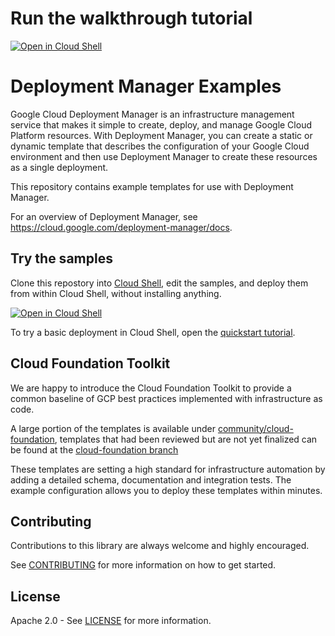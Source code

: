 # Run the walkthrough tutorial

[![Open in Cloud Shell](http://gstatic.com/cloudssh/images/open-btn.svg)](https://console.cloud.google.com/cloudshell/editor?cloudshell_git_repo=https%3A%2F%2Fgithub.com%2Fanitagarg%2Fdeploymentmanager-samples&cloudshell_tutorial=walkthroughtutorial.md)

# Deployment Manager Examples

Google Cloud Deployment Manager is an infrastructure management service that makes it simple to create, deploy, and manage Google Cloud Platform resources. With Deployment Manager, you can create a static or dynamic template that describes the configuration of your Google Cloud environment and then use Deployment Manager to create these resources as a single deployment.

This repository contains example templates for use with Deployment Manager.

For an overview of Deployment Manager, see https://cloud.google.com/deployment-manager/docs.

## Try the samples

Clone this repostory into [Cloud Shell](https://cloud.google.com/shell/), edit the samples, and deploy them from within Cloud Shell, without installing anything.

[![Open in Cloud Shell](http://gstatic.com/cloudssh/images/open-btn.svg)](https://console.cloud.google.com/cloudshell/open?git_repo=https%3A%2F%2Fgithub.com%2FGoogleCloudPlatform%2Fdeploymentmanager-samples&page=editor)

To try a basic deployment in Cloud Shell, open the [quickstart tutorial](https://console.cloud.google.com/cloudshell/open?git_repo=https%3A%2F%2Fgithub.com%2FGoogleCloudPlatform%2Fdeploymentmanager-samples&page=editor&tutorial=quickstart.md).

## Cloud Foundation Toolkit

We are happy to introduce the Cloud Foundation Toolkit to provide a common baseline of GCP best practices implemented with infrastructure as code.

A large portion of the templates is available under [community/cloud-foundation](https://github.com/GoogleCloudPlatform/deploymentmanager-samples/tree/master/community/cloud-foundation), templates that had been reviewed but are not yet finalized can be found at the [cloud-foundation branch](https://github.com/GoogleCloudPlatform/deploymentmanager-samples/tree/cloud-foundation/community/cloud-foundation)

These templates are setting a high standard for infrastructure automation by adding a detailed schema, documentation and integration tests. The example configuration allows you to deploy these templates within minutes.

## Contributing

Contributions to this library are always welcome and highly encouraged.

See [CONTRIBUTING](CONTRIBUTING) for more information on how to get started.

## License

Apache 2.0 - See [LICENSE](LICENSE) for more information.

